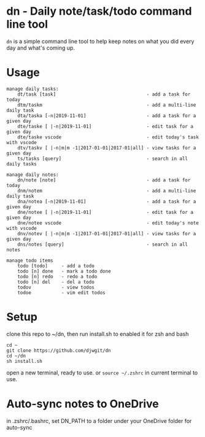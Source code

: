 # dn - Daily note/task/todo command line tool

`dn` is a simple command line tool to help keep notes on what you did every day and what's coming up.

# Usage
```
manage daily tasks:
    dt/task [task]                                 - add a task for today
    dtm/taskm                                      - add a multi-line daily task
    dta/taska [-n|2019-11-01]                      - add a task for a given day
    dte/taske [ |-n|2019-11-01]                    - edit task for a given day
    dte/taske vscode                               - edit today's task with vscode
    dtv/taskv [ |-n|m|m -1|2017-01-01|2017-01|all] - view tasks for a given day
    ts/tasks [query]                               - search in all daily tasks
        
manage daily notes:
    dn/note [note]                                 - add a task for today
    dnm/notem                                      - add a multi-line daily task
    dna/notea [-n|2019-11-01]                      - add a task for a given day
    dne/notee [ |-n|2019-11-01]                    - edit task for a given day
    dne/notee vscode                               - edit today's note with vscode
    dnv/notev [ |-n|m|m -1|2017-01-01|2017-01|all] - view tasks for a given day        
    dns/notes [query]                              - search in all notes
    
manage todo items
    todo [todo]     - add a todo
    todo [n] done   - mark a todo done
    todo [n] redo   - redo a todo
    todo [n] del    - del a todo
    todov           - view todos
    todoe           - vim edit todos
```

# Setup
clone this repo to ~/dn, then run install.sh to enabled it for zsh and bash
```
cd ~
git clone https://github.com/djwgit/dn
cd ~/dn
sh install.sh
```
open a new terminal, ready to use. or `source ~/.zshrc` in current terminal to use.

# Auto-sync notes to OneDrive
in .zshrc/.bashrc, set DN_PATH to a folder under your OneDrive folder for auto-sync
